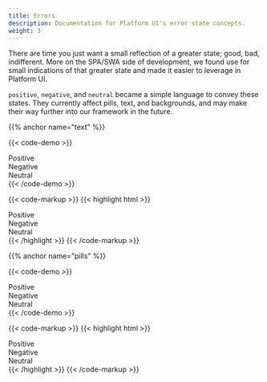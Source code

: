 ```yaml
---
title: Errors
description: Documentation for Platform UI's error state concepts.
weight: 3
---
```


There are time you just want a small reflection of a greater state; good, bad, indifferent. More on the SPA/SWA side of development, we found use for small indications of that greater state and made it easier to leverage in Platform UI. 

`positive`, `negative`, and `neutral` became a simple language to convey these states. They currently affect pills, text, and backgrounds, and may make their way further into our framework in the future.

{{% anchor name="text" %}}

{{< code-demo >}}
<div class="block-container tablet-up-3 blocks cards">
    <div class="block text--positive">Positive</div>
    <div class="block text--negative">Negative</div>
    <div class="block text--neutral">Neutral</div>
</div>
{{< /code-demo >}}

{{< code-markup >}}
{{< highlight html >}}
<div class="block-container tablet-up-3 blocks cards">
    <div class="block text--positive">Positive</div>
    <div class="block text--negative">Negative</div>
    <div class="block text--neutral">Neutral</div>
</div>
{{< /highlight >}}
{{< /code-markup >}}

{{% anchor name="pills" %}}

{{< code-demo >}}
<div class="pill pill--circle-empty positive"></div>
<div class="pill pill--circle-empty negative"></div>
<div class="pill pill--circle-empty neutral"></div>
<div class="pill pill--circle-empty-dot positive"></div>
<div class="pill pill--circle-empty-dot negative"></div>
<div class="pill pill--circle-empty-dot neutral"></div>

<div class="pill positive">
Positive
</div>

<div class="pill negative">
Negative
</div>

<div class="pill neutral">
Neutral
</div>
{{< /code-demo >}}

{{< code-markup >}}
{{< highlight html >}}
<div class="pill pill--circle-empty positive"></div>
<div class="pill pill--circle-empty negative"></div>
<div class="pill pill--circle-empty neutral"></div>
<div class="pill pill--circle-empty-dot positive"></div>
<div class="pill pill--circle-empty-dot negative"></div>
<div class="pill pill--circle-empty-dot neutral"></div>

<div class="pill positive">
Positive
</div>

<div class="pill negative">
Negative
</div>

<div class="pill neutral">
Neutral
</div>
{{< /highlight >}}
{{< /code-markup >}}